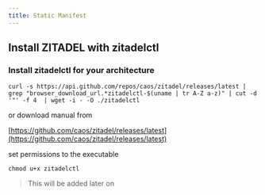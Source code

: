 ```yaml
---
title: Static Manifest
---
```


## Install ZITADEL with zitadelctl

### Install zitadelctl for your architecture


`
curl -s https://api.github.com/repos/caos/zitadel/releases/latest | grep "browser_download_url.*zitadelctl-$(uname | tr A-Z a-z)" | cut -d '"' -f 4  | wget -i - -O ./zitadelctl
`

or download manual from 

[https://github.com/caos/zitadel/releases/latest](https://github.com/caos/zitadel/releases/latest)


set permissions to the executable

`
chmod u+x zitadelctl
`





> This will be added later on
